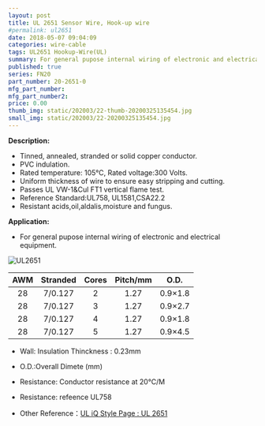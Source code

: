 ```yaml
---
layout: post
title: UL 2651 Sensor Wire, Hook-up wire
#permalink: ul2651
date: 2018-05-07 09:04:09
categories: wire-cable
tags: UL2651 Hookup-Wire(UL)
summary: For general pupose internal wiring of electronic and electrical equipment
published: true 
series: FN20
part_number: 20-2651-0
mfg_part_number: 
mfg_part_number2: 
price: 0.00
thumb_img: static/202003/22-thumb-20200325135454.jpg
small_img: static/202003/22-20200325135454.jpg
---
```




__Description:__

* Tinned, annealed, stranded or solid copper conductor.
* PVC indulation.
* Rated temperature: 105℃, Rated voltage:300 Volts.
* Uniform thickness of wire to ensure easy stripping and cutting.
* Passes UL VW-1&amp;Cul FT1 vertical flame test.
* Reference Standard:UL758, UL1581,CSA22.2 
* Resistant acids,oil,aldalis,moisture and fungus. 

__Application:__

* For general pupose internal wiring of electronic and electrical equipment.
  
![UL2651]({{site.url}}/assets/images/ul2468.jpg)

AWM | Stranded | Cores | Pitch/mm | O.D.
:-: | :-: | :-: | :-: | :-:
28 | 7/0.127 | 2 | 1.27 | 0.9×1.8
28 | 7/0.127 | 3 | 1.27 | 0.9×2.7
28 | 7/0.127 | 4 | 1.27 | 0.9×1.8
28 | 7/0.127 | 5 | 1.27 | 0.9×4.5


* Wall: Insulation Thinckness : 0.23mm
* O.D.:Overall Dimete (mm) 
* Resistance: Conductor resistance  at 20℃/M</p>
* Resistance: refeence UL758

* Other Reference：[UL iQ Style Page : UL 2651 ](http://iq.ul.com/awm/stylepage.aspx?Style=2651)